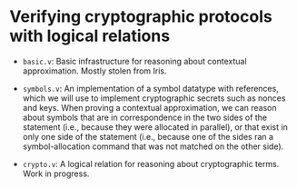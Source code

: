 # Verifying cryptographic protocols with logical relations

- `basic.v`: Basic infrastructure for reasoning about contextual
  approximation. Mostly stolen from Iris.
  
- `symbols.v`: An implementation of a symbol datatype with references, which we
  will use to implement cryptographic secrets such as nonces and keys.  When
  proving a contextual approximation, we can reason about symbols that are in
  correspondence in the two sides of the statement (i.e., because they were
  allocated in parallel), or that exist in only one side of the statement (i.e.,
  because one of the sides ran a symbol-allocation command that was not matched
  on the other side).
  
- `crypto.v`: A logical relation for reasoning about cryptographic terms. Work
  in progress.
